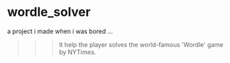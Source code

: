 # wordle_solver
a project i made when i was bored ...
>>> It help the player solves the world-famous 'Wordle' game by NYTimes.
